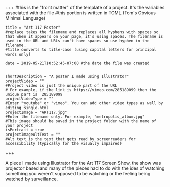 +++
    #this is the "front matter" of the template of a project. It's the variables associated with the file
    #this portion is written in TOML (Tom's Obvious Minimal Language)

    title = "Art 117 Poster"
    #replace takes the filename and replaces all hyphens with spaces so that when it appears on your page, it's using spaces. The filename is used in the URL and URLs can't have spaces so use hyphen in the filename.
    #title converts to title-case (using capital letters for principal words only)

    date = 2019-05-21T10:52:45-07:00 #the date the file was created

    
    shortDescription = "A poster I made using Illustrator"
    projectVideo = ""
    #Project video is just the unique part of the URL  
    # For example, if the link is https://vimeo.com/285189099 then the unique part is  285189099
    projectVideoType = ""
    #Enter "youtube" or "vimeo". You can add other video types as well by editing single.html 
    projectImage = "ART117.jpg" 
    #Enter the filename only. For example, "metropolis_album.jpg" 
    #This image should be saved in the project folder with the name of your project
    isPortrait = true 
    projectImageAltText = ""
    #Alt text is the text that gets read by screenreaders for accessibility (typically for the visually impaired) 


        
+++

A piece I made using Illustrator for the Art 117 Screen Show, the show was projector based and many of the pieces had to do with the ides of watching something you weren't supposed to be watching or the feeling being watched by surveillance. 

</div>

